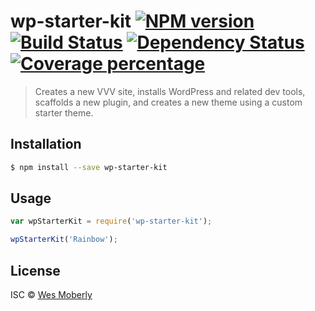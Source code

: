 # wp-starter-kit [![NPM version][npm-image]][npm-url] [![Build Status][travis-image]][travis-url] [![Dependency Status][daviddm-image]][daviddm-url] [![Coverage percentage][coveralls-image]][coveralls-url]
> Creates a new VVV site, installs WordPress and related dev tools, scaffolds a new plugin, and creates a new theme using a custom starter theme.

## Installation

```sh
$ npm install --save wp-starter-kit
```

## Usage

```js
var wpStarterKit = require('wp-starter-kit');

wpStarterKit('Rainbow');
```
## License

ISC © [Wes Moberly](https://github.com/wesm87)


[npm-image]: https://badge.fury.io/js/wp-starter-kit.svg
[npm-url]: https://npmjs.org/package/wp-starter-kit
[travis-image]: https://travis-ci.org/wesm87/wp-starter-kit.svg?branch=master
[travis-url]: https://travis-ci.org/wesm87/wp-starter-kit
[daviddm-image]: https://david-dm.org/wesm87/wp-starter-kit.svg?theme=shields.io
[daviddm-url]: https://david-dm.org/wesm87/wp-starter-kit
[coveralls-image]: https://coveralls.io/repos/wesm87/wp-starter-kit/badge.svg
[coveralls-url]: https://coveralls.io/r/wesm87/wp-starter-kit
